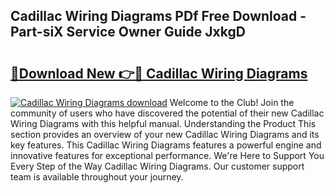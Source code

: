 ## Cadillac Wiring Diagrams PDf Free Download - Part-siX Service Owner Guide JxkgD

# <h2><a href="http://dfudzg.blite.top/?on=Cadillac+Wiring+Diagrams">🔗Download New 👉🔴 Cadillac Wiring Diagrams</a></h2>

[![Cadillac Wiring Diagrams download](https://i.imgur.com/lujVjoI.png)](http://dfudzg.blite.top/?on=Cadillac+Wiring+Diagrams)
Welcome to the Club! Join the community of users who have discovered the potential of their new Cadillac Wiring Diagrams with this helpful manual. Understanding the Product This section provides an overview of your new Cadillac Wiring Diagrams and its key features. This Cadillac Wiring Diagrams features a powerful engine and innovative features for exceptional performance. We're Here to Support You Every Step of the Way Cadillac Wiring Diagrams. Our customer support team is available throughout your journey.
